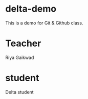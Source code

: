 # delta-demo
This is a demo for Git &amp; Github class.
# Teacher
Riya Gaikwad 

# student
Delta student